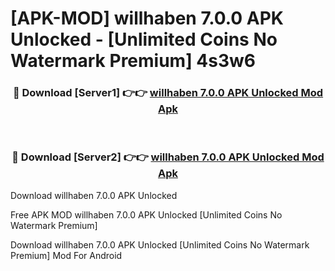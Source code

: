 # [APK-MOD] willhaben 7.0.0 APK Unlocked - [Unlimited Coins No Watermark Premium] 4s3w6



<div align="center">
<h3>🔴 Download [Server1] 👉👉 <a href="https://momento.my/?title=willhaben_7.0.0_APK_Unlocked">willhaben 7.0.0 APK Unlocked Mod Apk</a></h3><br>

<h3>🔴 Download [Server2] 👉👉 <a href="https://momento.my/?title=willhaben_7.0.0_APK_Unlocked">willhaben 7.0.0 APK Unlocked Mod Apk</a></h3>
</div>



Download willhaben 7.0.0 APK Unlocked 

Free APK MOD willhaben 7.0.0 APK Unlocked [Unlimited Coins No Watermark Premium]

Download willhaben 7.0.0 APK Unlocked [Unlimited Coins No Watermark Premium] Mod For Android
